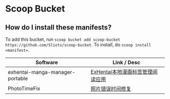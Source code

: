 # Scoop Bucket

<!-- Uncomment the following line after replacing placeholders -->
<!-- [![Tests](https://github.com/Sliots/scoop-bucket/actions/workflows/ci.yml/badge.svg)](https://github.com/Sliots/scoop-bucket/actions/workflows/ci.yml) [![Excavator](https://github.com/Sliots/scoop-bucket/actions/workflows/excavator.yml/badge.svg)](https://github.com/Sliots/scoop-bucket/actions/workflows/excavator.yml) -->

How do I install these manifests?
---------------------------------

To add this bucket, run `scoop bucket add scoop-bucket https://github.com/Sliots/scoop-bucket`. To install, do `scoop install <manifest>`.


| Software | Link / Desc |
| --- | --- |
| exhentai-manga-manager-portable | [ExHentai本地漫画标签管理阅读应用](https://github.com/SchneeHertz/exhentai-manga-manager) |
| PhotoTimeFix | [照片错误时间修复](https://github.com/Cryolitia/PhotoTimeFix) |
